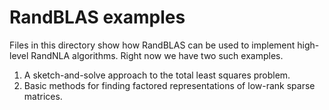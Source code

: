 # RandBLAS examples

Files in this directory show how RandBLAS can be used to implement high-level RandNLA algorithms.
Right now we have two such examples.
 1. A sketch-and-solve approach to the total least squares problem.
 2. Basic methods for finding factored representations of low-rank sparse matrices.
